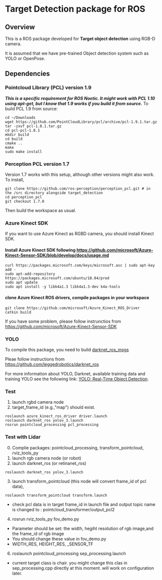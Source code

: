 # Target Detection package for ROS

## Overview

This is a ROS package developed for **Target object detection** using RGB-D camera.

It is assumed that we have pre-trained Object detection system such as YOLO or OpenPose.


## Dependencies

### Pointcloud Library (PCL) version 1.9
***This is a specific requirement for ROS Noetic. It might work with PCL 1.10 using apt-get, but I know that 1.9 works if you build it from source.***
To build PCL 1.9 from source:
```
cd ~/Downloads
wget https://github.com/PointCloudLibrary/pcl/archive/pcl-1.9.1.tar.gz
tar -zxvf pcl-1.8.1.tar.gz
cd pcl-pcl-1.8.1
mkdir build
cd build
cmake ..
make
sudo make install
```
### Perception PCL version 1.7
Version 1.7 works with this setup, although other versions might also work. To install,
```
git clone https://github.com/ros-perception/perception_pcl.git # in the /src directory alongside target_detection
cd perception_pcl
git checkout 1.7.0
```
Then build the workspace as usual.

### Azure Kinect SDK
If you want to use Azure Kinect as RGBD camera, you should install Kinect SDK.

#### Install Azure Kinect SDK following https://github.com/microsoft/Azure-Kinect-Sensor-SDK/blob/develop/docs/usage.md
```
curl https://packages.microsoft.com/keys/microsoft.asc | sudo apt-key add -
sudo apt-add-repository https://packages.microsoft.com/ubuntu/18.04/prod
sudo apt update
sudo apt install -y libk4a1.3 libk4a1.3-dev k4a-tools
```

#### clone Azure Kinect ROS drivers, compile packages in your workspace
```
git clone https://github.com/microsoft/Azure_Kinect_ROS_Driver
catkin build
```

If you have some problem, please follow instrunctios from https://github.com/microsoft/Azure-Kinect-Sensor-SDK


### YOLO

To compile this package, you need to build [darknet_ros_msgs](https://github.com/leggedrobotics/darknet_ros/tree/master/darknet_ros_msgs)

Pleae follow instructions from https://github.com/leggedrobotics/darknet_ros

For more information about YOLO, Darknet, available training data and training YOLO see the following link: [YOLO: Real-Time Object Detection](http://pjreddie.com/darknet/yolo/).

### Test

1) launch rgbd camera node
2) target_frame_id (e.g.,"map") should exist. 
```
roslaunch azure_kinect_ros_driver driver.launch
roslaunch darknet_ros yolov_3.launch
rosrun pointcloud_processing pcl_processing
```

### Test with Lidar
0) Complie packages: pointcloud_processing, transform_pointcloud, rviz_tools_py
1) launch rgb camera node (or robot)
2) launch darknet_ros (or retinanet_ros)
```
roslaunch darknet_ros yolov_3.launch
```
3)  launch transform_pointcloud (this node will convert frame_id of pcl data), 
```
roslaunch transform_pointcloud transform.launch
```
- check pcl data is in target frame_id in launch file and output topic name is changed to : pointcloud_transformer/output_pcl2

4) rosrun rviz_tools_py fov_demo.py
- Parameter should be set: the width, hegiht resolution of rgb image,and the frame_id of rgb image 
- You should change these value in fov_demo.py
- WIDTH_RES, HEIGHT_RES, _SENSOR_TF

6) roslaunch pointcloud_processing sep_processing.launch

- current target class is chair. you might change this clas in sep_processing.cpp directly at this moment. will work on configuration later.
